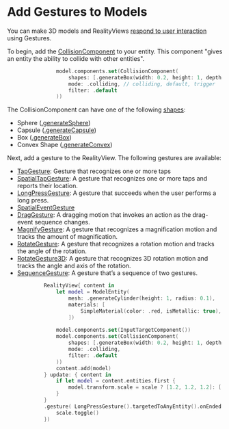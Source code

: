 #  Add Gestures to Models

You can make 3D models and RealityViews [respond to user interaction](https://developer.apple.com/documentation/visionos/adding-3d-content-to-your-app#Respond-to-interactions-with-RealityKit-content) using Gestures. 

To begin, add the [CollisionComponent](https://developer.apple.com/documentation/RealityKit/CollisionComponent) to your entity. This component "gives an entity the ability to collide with other entities".

```swift
                model.components.set(CollisionComponent(
                    shapes: [.generateBox(width: 0.2, height: 1, depth: 0.2)],
                    mode: .colliding, // colliding, default, trigger
                    filter: .default
                ))
```

The CollisionComponent can have one of the following [shapes](https://developer.apple.com/documentation/realitykit/shaperesource):
- Sphere ([.generateSphere](https://developer.apple.com/documentation/realitykit/shaperesource/generatesphere(radius:)))
- Capsule ([.generateCapsule](https://developer.apple.com/documentation/realitykit/shaperesource/generatecapsule(height:radius:)))
- Box ([.generateBox](https://developer.apple.com/documentation/realitykit/shaperesource/generatebox(size:)))
- Convex Shape ([.generateConvex](https://developer.apple.com/documentation/realitykit/shaperesource/generateconvex(from:)-6q0wj))

Next, add a gesture to the RealityView. The following gestures are available:
- [TapGesture](https://developer.apple.com/documentation/swiftui/tapgesture): Gesture that recognizes one or more taps
- [SpatialTapGesture](https://developer.apple.com/documentation/swiftui/spatialtapgesture): A gesture that recognizes one or more taps and reports their location.
- [LongPressGesture](https://developer.apple.com/documentation/swiftui/longpressgesture): A gesture that succeeds when the user performs a long press.
- [SpatialEventGesture](https://developer.apple.com/documentation/swiftui/spatialeventgesture)
- [DragGesture](https://developer.apple.com/documentation/swiftui/draggesture): A dragging motion that invokes an action as the drag-event sequence changes.
- [MagnifyGesture](https://developer.apple.com/documentation/swiftui/magnifygesture): A gesture that recognizes a magnification motion and tracks the amount of magnification.
- [RotateGesture](https://developer.apple.com/documentation/swiftui/rotategesture): A gesture that recognizes a rotation motion and tracks the angle of the rotation.
- [RotateGesture3D](https://developer.apple.com/documentation/swiftui/rotategesture3d): A gesture that recognizes 3D rotation motion and tracks the angle and axis of the rotation.
- [SequenceGesture](https://developer.apple.com/documentation/swiftui/sequencegesture): A gesture that’s a sequence of two gestures.

```swift
            RealityView{ content in
                let model = ModelEntity(
                    mesh: .generateCylinder(height: 1, radius: 0.1),
                    materials: [
                        SimpleMaterial(color: .red, isMetallic: true),
                    ])
                
                model.components.set(InputTargetComponent())
                model.components.set(CollisionComponent(
                    shapes: [.generateBox(width: 0.2, height: 1, depth: 0.2)],
                    mode: .colliding,
                    filter: .default
                ))
                content.add(model)
            } update: { content in
                if let model = content.entities.first {
                    model.transform.scale = scale ? [1.2, 1.2, 1.2]: [ 1.0, 1.0, 1.0]
                }
            }
            .gesture( LongPressGesture().targetedToAnyEntity().onEnded { _ in
                scale.toggle()
            })
```

